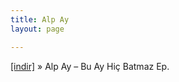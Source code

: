 ```yaml
---
title: Alp Ay
layout: page

---
```

<a href="https://cloud.mail.ru/public/bf8773ea83a1/Alp%20Ay%20-%20Bu%20Ay%20Hic%20Batmaz%20E.P" target="_blank">[indir]</a>  »  Alp Ay &#8211; Bu Ay Hiç Batmaz Ep.